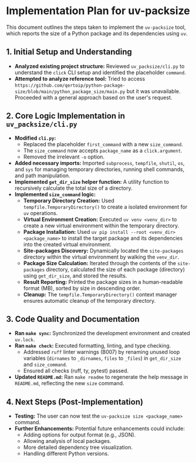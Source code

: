 # Implementation Plan for uv-packsize

This document outlines the steps taken to implement the `uv-packsize` tool, which reports the size of a Python package and its dependencies using `uv`.

## 1. Initial Setup and Understanding

*   **Analyzed existing project structure:** Reviewed `uv_packsize/cli.py` to understand the `click` CLI setup and identified the placeholder `command`.
*   **Attempted to analyze reference tool:** Tried to access `https://github.com/qertoip/python-package-size/blob/main/python_package_size/main.py` but it was unavailable. Proceeded with a general approach based on the user's request.

## 2. Core Logic Implementation in `uv_packsize/cli.py`

*   **Modified `cli.py`:**
    *   Replaced the placeholder `first_command` with a new `size_command`.
    *   The `size_command` now accepts `package_name` as a `click.argument`.
    *   Removed the irrelevant `-o` option.
*   **Added necessary imports:** Imported `subprocess`, `tempfile`, `shutil`, `os`, and `sys` for managing temporary directories, running shell commands, and path manipulation.
*   **Implemented `get_dir_size` helper function:** A utility function to recursively calculate the total size of a directory.
*   **Implemented `size_command` logic:**
    *   **Temporary Directory Creation:** Used `tempfile.TemporaryDirectory()` to create a isolated environment for `uv` operations.
    *   **Virtual Environment Creation:** Executed `uv venv <venv_dir>` to create a new virtual environment within the temporary directory.
    *   **Package Installation:** Used `uv pip install --root <venv_dir> <package_name>` to install the target package and its dependencies into the created virtual environment.
    *   **Site-packages Discovery:** Dynamically located the `site-packages` directory within the virtual environment by walking the `venv_dir`.
    *   **Package Size Calculation:** Iterated through the contents of the `site-packages` directory, calculated the size of each package (directory) using `get_dir_size`, and stored the results.
    *   **Result Reporting:** Printed the package sizes in a human-readable format (MB), sorted by size in descending order.
    *   **Cleanup:** The `tempfile.TemporaryDirectory()` context manager ensures automatic cleanup of the temporary directory.

## 3. Code Quality and Documentation

*   **Ran `make sync`:** Synchronized the development environment and created `uv.lock`.
*   **Ran `make check`:** Executed formatting, linting, and type checking.
    *   Addressed `ruff` linter warnings (B007) by renaming unused loop variables (`dirnames` to `_dirnames`, `files` to `_files`) in `get_dir_size` and `size_command`.
    *   Ensured all checks (ruff, ty, pytest) passed.
*   **Updated `README.md`:** Ran `make readme` to regenerate the help message in `README.md`, reflecting the new `size` command.

## 4. Next Steps (Post-Implementation)

*   **Testing:** The user can now test the `uv-packsize size <package_name>` command.
*   **Further Enhancements:** Potential future enhancements could include:
    *   Adding options for output format (e.g., JSON).
    *   Allowing analysis of local packages.
    *   More detailed dependency tree visualization.
    *   Handling different Python versions.
